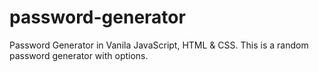 # password-generator
Password Generator in  Vanila JavaScript, HTML &amp; CSS. This is a random password generator with options.
